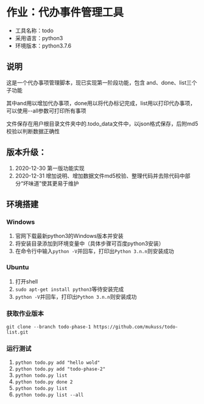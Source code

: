 # 作业：代办事件管理工具

* 工具名称：todo
* 采用语言：python3
* 环境版本：python3.7.6

## 说明

这是一个代办事项管理脚本，现已实现第一阶段功能，包含 and、done、list三个子功能 

其中and用以增加代办事项，done用以将代办标记完成，list用以打印代办事项，可以使用--all参数可打印所有事项

文件保存在用户根目录文件夹中的.todo_data文件中，以json格式保存，后附md5校验以判断数据正确性

## 版本升级：

1. 2020-12-30 第一版功能实现
2. 2020-12-31 增加说明、增加数据文件md5校验、整理代码并去除代码中部分“坏味道”使其更易于维护

## 环境搭建

### Windows

1. 官网下载最新python3的Windows版本并安装
2. 将安装目录添加到环境变量中（具体步骤可百度python3安装）
3. 在命令行中输入`python -V`并回车，打印出`Python 3.n.n`则安装成功

### Ubuntu

1. 打开shell
2. `sudo apt-get install python3`等待安装完成
3. `python -V`并回车，打印出`Python 3.n.n`则安装成功

### 获取作业版本

`git clone --branch todo-phase-1 https://github.com/mukuss/todo-list.git`

### 运行测试

1. `python todo.py add "hello wold"`
2. `python todo.py add "todo-phase-2"`
3. `python todo.py list`
4. `python todo.py done 2`
5. `python todo.py list`
6. `python todo.py list --all`


